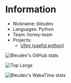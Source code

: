 # Information
- Nickname: bleudev
- Languages: Python
- Team: honey-team
- Projects:
  - [Ufpy (useful python)](https://github.com/honey-team/ufpy)

![Bleudev's GitHub stats](https://github-readme-stats.vercel.app/api?username=bleudev&show_icons=true&theme=transparent)

![Top Langs](https://github-readme-stats.vercel.app/api/top-langs/?username=bleudev&layout=compact)

![Bleudev's WakaTime stats](https://github-readme-stats.vercel.app/api/wakatime?username=bleudev&layout=compact&theme=transparent)

